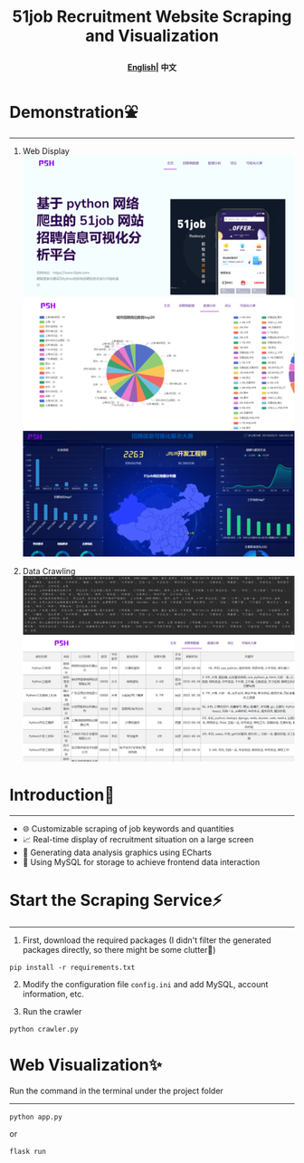 <h1 align="center">
  <p>
    51job Recruitment Website Scraping and Visualization
  <p>
</h1>
<div>
<h4 align="center">
    <p>
        <a href="/README_EN.md">English</a>|
        <b>中文</b> 
    <p>
</h4>
</div>

# Demonstration⛲

----

1. Web Display
![Process Diagram](static/img/img_1.png)
![img.png](static/img/img_2.png)
![img_1.png](static/img/img_3.png)


2. Data Crawling
![Process Diagram](static/img/img.png)
![Process Diagram](static/img/img_4.png)


# Introduction📝

------
- 🌐 Customizable scraping of job keywords and quantities
- 📈 Real-time display of recruitment situation on a large screen
- 🎨 Generating data analysis graphics using ECharts
- 🐳 Using MySQL for storage to achieve frontend data interaction

# Start the Scraping Service⚡

------
1. First, download the required packages (I didn't filter the generated packages directly, so there might be some clutter🚨)
```
pip install -r requirements.txt
```

2. Modify the configuration file `config.ini` and add MySQL, account information, etc.

3. Run the crawler

```
python crawler.py
```

# Web Visualization✨

Run the command in the terminal under the project folder

------

```
python app.py
```

or

```
flask run
```
